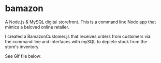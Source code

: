 # bamazon

A Node.js & MySQL digital storefront. This is a command line Node app that mimics a beloved online retailer.

I created a BamazonCustomer.js that receives orders from customers via the command line and interfaces with mySQL to deplete stock from the store's inventory.  

See Gif file below:

